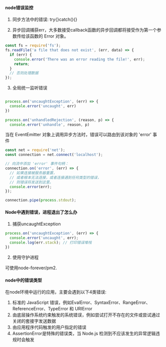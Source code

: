 #### node错误监控

1. 同步方法中的错误: try{}catch(){}

2. 异步回调捕获err，大多数接受callback函数的异步回调都将接受作为第一个参数传给该函数的 Error 对象。

```js
const fs = require('fs');
fs.readFile('a file that does not exist', (err, data) => {
  if (err) {
    console.error('There was an error reading the file!', err);
    return;
  }
  // 否则处理数据
});
```

3. 全局统一监听错误

```js

process.on('uncaughtException', (err) => {
  console.error('uncaught', err)
})
 
process.on('unhandledRejection', (reason, p) => {
  console.error('unhandle', reason, p)

```

当在 EventEmitter 对象上调用异步方法时，错误可以路由到该对象的 'error' 事件

```js
const net = require('net');
const connection = net.connect('localhost');

// 向流中添加 'error' 事件句柄：
connection.on('error', (err) => {
  // 如果连接被服务器重置，
  // 或者根本无法连接，或者连接遇到任何类型的错误，
  // 则错误将发送到这里。
  console.error(err);
});

connection.pipe(process.stdout);
```

#### Node中遇到错误，进程退出了怎么办

1. 捕获uncaughtException

```js
process.on('uncaughtException', (err) => {
  console.error('uncaught', err);
  console.log(err.stack); // 打印错误堆栈
})
```
2. 使用守护进程

可使用node-forever/pm2.

#### node中的错误类型

在node环境中运行的应用，主要会遇到以下4类错误:

1. 标准的 JavaScript 错误，例如EvalError、SyntaxError、RangeError、ReferenceError、TypeError 和 URIError
2. 由底层操作系统约束触发的系统错误，例如尝试打开不存在的文件或尝试通过关闭的套接字发送数据
3. 由应用程序代码触发的用户指定的错误
4. AssertionError是特殊的错误类，当 Node.js 检测到不应该发生的异常逻辑违规时会触发